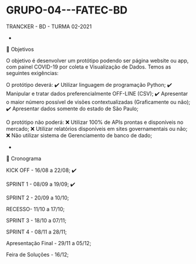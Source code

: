 # GRUPO-04---FATEC-BD
TRANCKER - BD - TURMA 02-2021

-
📌 Objetivos

O objetivo é desenvolver um protótipo podendo ser página website ou app, com painel COVID-19 por coleta e Visualização de Dados. Temos as seguintes exigências:

O protótipo deverá:
✔️ Utilizar linguagem de programação Python;
✔️ Manipular e tratar dados preferencialmente OFF-LINE (CSV);
✔️ Apresentar o maior número possível de visões contextualizadas (Graficamente ou não);
✔️ Apresentar dados somente do estado de São Paulo;

O protótipo não poderá:
❌ Utilizar 100% de APIs prontas e disponíveis no mercado;
❌ Utilizar relatórios disponíveis em sites governamentais ou não;
❌ Não utilizar sistema de Gerenciamento de banco de dado;

-
📆 Cronograma

 KICK OFF - 16/08 a 22/08; ✔️

 SPRINT 1 - 08/09 a 19/09; ✔️

 SPRINT 2 - 20/09 a 10/10; 

 RECESSO- 11/10 a 17/10;

 SPRINT 3 - 18/10 a  07/11;

 SPRINT 4 - 08/11 a 28/11;

 Apresentação Final - 29/11 a 05/12;

 Feira de Soluções - 16/12;
